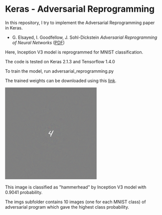 # Keras - Adversarial Reprogramming

In this repository, I try to implement the Adversarial Reprogramming paper in Keras. 

* G. Elsayed, I. Goodfellow, J. Sohl-Dickstein *Adversarial Reprogramming of Neural Networks* ([PDF](https://arxiv.org/pdf/1806.11146.pdf)) 

Here, Inception V3 model is reprogrammed for MNIST classification.

The code is tested on Keras 2.1.3 and Tensorflow 1.4.0

To train the model, run adversarial_reprogramming.py

The trained weights can be downloaded using this [link](https://drive.google.com/file/d/1PUaoonDEdfseL9F0lFONrEDednB2KUCd/view).

![Alt text](imgs/4_new.png?raw=true "Title")

This image is classified as "hammerhead" by Inception V3 model with 0.9041 probability.


The imgs subfolder contains 10 images (one for each MNIST class) of adversarial program which gave the highest class probability. 
